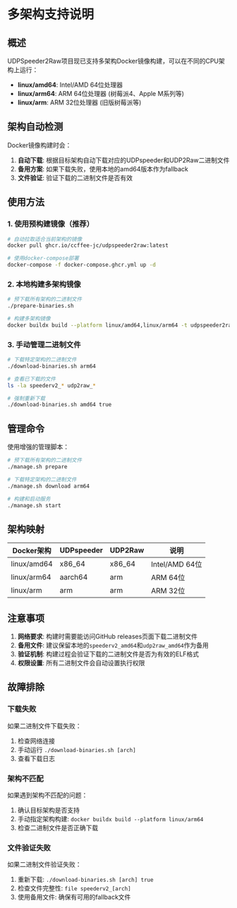 # 多架构支持说明

## 概述

UDPSpeeder2Raw项目现已支持多架构Docker镜像构建，可以在不同的CPU架构上运行：

- **linux/amd64**: Intel/AMD 64位处理器
- **linux/arm64**: ARM 64位处理器 (树莓派4、Apple M系列等)
- **linux/arm**: ARM 32位处理器 (旧版树莓派等)

## 架构自动检测

Docker镜像构建时会：

1. **自动下载**: 根据目标架构自动下载对应的UDPspeeder和UDP2Raw二进制文件
2. **备用方案**: 如果下载失败，使用本地的amd64版本作为fallback
3. **文件验证**: 验证下载的二进制文件是否有效

## 使用方法

### 1. 使用预构建镜像（推荐）

```bash
# 自动拉取适合当前架构的镜像
docker pull ghcr.io/ccffee-jc/udpspeeder2raw:latest

# 使用docker-compose部署
docker-compose -f docker-compose.ghcr.yml up -d
```

### 2. 本地构建多架构镜像

```bash
# 预下载所有架构的二进制文件
./prepare-binaries.sh

# 构建多架构镜像
docker buildx build --platform linux/amd64,linux/arm64 -t udpspeeder2raw .
```

### 3. 手动管理二进制文件

```bash
# 下载特定架构的二进制文件
./download-binaries.sh arm64

# 查看已下载的文件
ls -la speederv2_* udp2raw_*

# 强制重新下载
./download-binaries.sh amd64 true
```

## 管理命令

使用增强的管理脚本：

```bash
# 预下载所有架构的二进制文件
./manage.sh prepare

# 下载特定架构的二进制文件
./manage.sh download arm64

# 构建和启动服务
./manage.sh start
```

## 架构映射

| Docker架构 | UDPspeeder | UDP2Raw | 说明 |
|-----------|------------|---------|------|
| linux/amd64 | x86_64 | x86_64 | Intel/AMD 64位 |
| linux/arm64 | aarch64 | arm | ARM 64位 |
| linux/arm | arm | arm | ARM 32位 |

## 注意事项

1. **网络要求**: 构建时需要能访问GitHub releases页面下载二进制文件
2. **备用文件**: 建议保留本地的`speederv2_amd64`和`udp2raw_amd64`作为备用
3. **验证机制**: 构建过程会验证下载的二进制文件是否为有效的ELF格式
4. **权限设置**: 所有二进制文件会自动设置执行权限

## 故障排除

### 下载失败
如果二进制文件下载失败：
1. 检查网络连接
2. 手动运行 `./download-binaries.sh [arch]`
3. 查看下载日志

### 架构不匹配
如果遇到架构不匹配的问题：
1. 确认目标架构是否支持
2. 手动指定架构构建: `docker buildx build --platform linux/arm64`
3. 检查二进制文件是否正确下载

### 文件验证失败
如果二进制文件验证失败：
1. 重新下载: `./download-binaries.sh [arch] true`
2. 检查文件完整性: `file speederv2_[arch]`
3. 使用备用文件: 确保有可用的fallback文件
